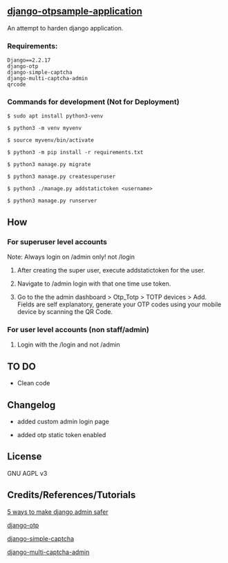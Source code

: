 ## [django-otpsample-application](https://github.com/gr01d/django-otpsample-application)
An attempt to harden django application.

### Requirements:
```
Django==2.2.17
django-otp
django-simple-captcha
django-multi-captcha-admin
qrcode
```

### Commands for development (Not for Deployment)
```
$ sudo apt install python3-venv

$ python3 -m venv myvenv

$ source myvenv/bin/activate

$ python3 -m pip install -r requirements.txt

$ python3 manage.py migrate

$ python3 manage.py createsuperuser

$ python3 ./manage.py addstatictoken <username>

$ python3 manage.py runserver
```

## How

### For superuser level accounts

Note: Always login on /admin only! not /login

1. After creating the super user, execute addstatictoken for the user.

2. Navigate to /admin login with that one time use token.

3. Go to the the admin dashboard > Otp_Totp > TOTP devices > Add. Fields are self explanatory, generate your OTP codes using your mobile device by scanning the QR Code.

### For user level accounts (non staff/admin)

1. Login with the /login and not /admin

## TO DO

- Clean code

## Changelog

- added custom admin login page

- added otp static token enabled

## License

GNU AGPL v3

## Credits/References/Tutorials

[5 ways to make django admin safer](https://hackernoon.com/5-ways-to-make-django-admin-safer-eb7753698ac8)

[django-otp](https://github.com/django-otp/django-otp)

[django-simple-captcha](https://github.com/mbi/django-simple-captcha)

[django-multi-captcha-admin](https://github.com/a-roomana/django-multi-captcha-admin)
